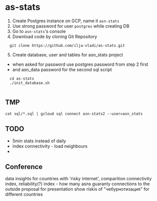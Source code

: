 # as-stats

1. Create Postgres instance on GCP, name it `asn-stats`
2. Use strong password for user `postgres` while creating DB
3. Go to `asn-stats`'s console
4. Download code by cloning Git Repository
```
  git clone https://github.com/ilja-vladi/as-stats.git
```
5. Create database, user and tables for asn_stats project
  - when asked for password use postgres password from step 2 first
  - and asn_data password for the second sql script

```
  cd as-stats
  ./init_database.sh
  
```
## TMP
```
cat sql/*.sql | gcloud sql connect asn-stats2 --user=asn_stats
```

## TODO
- 5min stats instead of daily
- index connectivity - load neighbours
- 

## Conference
data insights for countries with 'risky internet', comparition
connectivity index, reliability(?) index - how many asns guaranty connections to the outside
proposal for presentation
show riskis of "чебурнотизация" for different countries